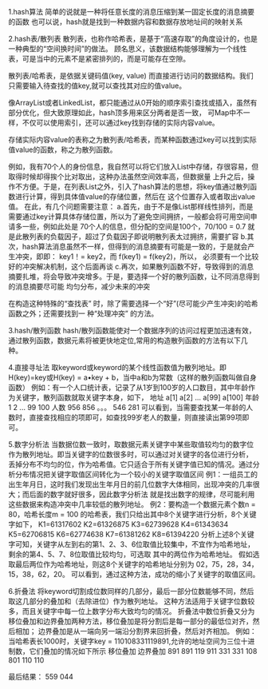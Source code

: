 1.hash算法
  简单的说就是一种将任意长度的消息压缩到某一固定长度的消息摘要的函数
  也可以说，hash就是找到一种数据内容和数据存放地址间的映射关系

2.hash表/散列表
  散列表，也称作哈希表，是基于“高速存取”的角度设计的，也是一种典型的“空间换时间”的做法。
  顾名思义，该数据结构能够理解为一个线性表，可是当中的元素不是紧密排列的，而是可能存在空隙。

  散列表/哈希表，是依据关键码值(key, value) 而直接进行访问的数据结构。我们只需要输入待查找的值key,就可以查找其对应的值value。

  像ArrayList或者LinkedList，都只能通过从0开始的顺序索引查找或插入，虽然有部分优化，但大致原理如此，hash顶多用来区分两者是否一致，
  可Map中不一样，不仅可以使用索引，还可以通过key找到存储的实际内容value。

  存储实际内容value的表称之为散列表/哈希表，而某种函数通过key可以找到实际值value的函数，称之为散列函数。

  例如，我有70个人的身份信息，我自然可以将它们放入List中存储，存很容易，但取得时候却得挨个比对取出，这种办法虽然空间效率高，但数据量
  上升之后，操作不方便。于是，在列表List之外，引入了hash算法的思想，将key值通过散列函数进行计算，得到具体值value的存储位置，然后在
  这个位置存入或者取出value值。
  在此，有几个问题需要注意：
  a.首先，由于不是像List那样线性排列，而是需要通过key计算具体存储位置，所以为了避免空间拥挤，一般都会将可用空间申请多一些，例如此处是
    70个人的信息，但分配的空间是100个，70/100 = 0.7 就是此散列表的负载因子，超过了负载因子即说明散列表太过拥挤，需要扩容
  b.其次，hash算法消息虽然不一样，但得到的消息摘要有可能是一致的，于是就会产生冲突，即即： key1！= key2，而  f(key1) = f(key2)，所以，
    必须要有一个比较好的冲突解决机制，这个后面再谈
  c.再次，如果散列函数不好，导致得到的消息摘要扎堆，将会导致冲突增多。于是，要选择一个好的散列函数，让不同消息得到的消息摘要尽可能
    均匀分布，减少未来的冲突

  在构造这种特殊的“查找表” 时，除了需要选择一个“好”(尽可能少产生冲突)的哈希函数之外；还需要找到一 种“处理冲突” 的方法。

3.hash/散列函数
  hash/散列函数能使对一个数据序列的访问过程更加迅速有效，通过散列函数，数据元素将被更快地定位,常用的构造散列函数的方法有以下几种。


4.直接寻址法
  取keyword或keyword的某个线性函数值为散列地址。即H(key)=key或H(key) = a•key + b，当中a和b为常数（这样的散列函数叫做自身函数）
  例如：有一个人口统计表，记录了从1岁到100岁的人口数目，其中年龄作为关键字，散列函数就取关键字本身，如下，
	地址	a[1]	a[2]	...	a[99]	a[100]
	年龄	1	2	...	99	100
	人数	956	856	。。。	546	281
  可以看到，当需要查找某一年龄的人数时，直接查找相应的项即可，如查找99岁老人的数量，则直接读出第99项即可。


5.数字分析法
  当数据位数一致时，取数据元素关键字中某些取值较均匀的数字位作为散列地址。即当关键字的位数很多时，可以通过对关键字的各位进行分析，
  丢掉分布不均匀的位，作为哈希值。它只适合于所有关键字值已知的情况。通过分析分布情况把关键字取值区间转化为一个较小的关键字取值区间
  例1：一组员工的出生年月日，这时我们发现出生年月日的前几位数字大体相同，出现冲突的几率很大；而后面的数字就好很多，因此数字分析法
      就是找出数字的规律，尽可能利用这些数据来构造冲突中几率较低的散列地址。
  例2：要构造一个数据元素个数n = 80，哈希长度m = 100 的哈希表，我们只给出其中8个关键字进行分析，8个关键字如下，
      K1=61317602    K2=61326875    K3=62739628     K4=61343634    K5=62706815    K6=62774638    K7=61381262    K8=61394220
      分析上述8个关键字可知，关键字从左到右的第1、2、3、6位取值比较集中，不宜作为哈希地址，剩余的第4、5、7、8位取值比较均匀，可选取
      其中的两位作为哈希地址。
      假如选取最后两位作为哈希地址，则这8个关键字的哈希地址分别为 02，75，28，34，15，38，62，20。
  可以看到，通过这种方法，成功的缩小了关键字的取值区间。


6.折叠法
  将keyword切割成位数同样的几部分，最后一部分位数能够不同，然后取这几部分的叠加和（去除进位）作为散列地址。
  这种方法适用于关键字位数较多，而且关键字中每一位上数字分布大致均匀的情况。
  折叠法中数位折叠又分为移位叠加和边界叠加两种方法，移位叠加是将分割后是每一部分的最低位对齐，然后相加；
  边界叠加是从一端向另一端沿分割界来回折叠，然后对齐相加。
  例如：当哈希表长1000时，关键字key = 110108331119891,允许的地址空间为三位十进制数，它们叠加的情况如下所示
		移位叠加			边界叠加
		891				891
   		119				911
		331				331
		108				801
		110				110

   最后结果：	559				044
   
